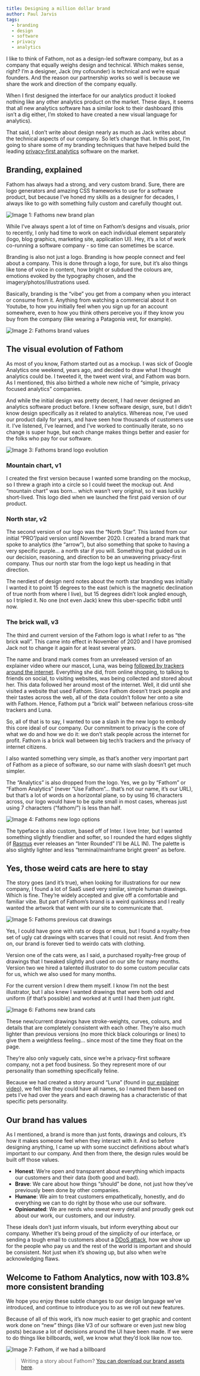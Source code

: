 ```yaml
title: Designing a million dollar brand
author: Paul Jarvis
tags:
  - branding
  - design
  - software
  - privacy
  - analytics
```

I like to think of Fathom, not as a design-led software company, but as a company that equally weighs design and technical. Which makes sense, right? I’m a designer, Jack (my cofounder) is technical and we’re equal founders. And the reason our partnership works so well is because we share the work and direction of the company equally.

When I first designed the interface for our analytics product it looked nothing like any other analytics product on the market. These days, it seems that all new analytics software has a similar look to their dashboard (this isn’t a dig either, I’m stoked to have created a new visual language for analytics).

That said, I don’t write about design nearly as much as Jack writes about the technical aspects of our company. So let’s change that. In this post, I’m going to share some of my branding techniques that have helped build the leading [privacy-first analytics](https://usefathom.com/why-fathom-analytics/privacy-focused-web-analytics) software on the market.

Branding, explained
-------------------

Fathom has always had a strong, and very custom brand. Sure, there are logo generators and amazing CSS frameworks to use for a software product, but because I’ve honed my skills as a designer for decades, I always like to go with something fully custom and carefully thought out.

![Image 1: Fathoms new brand plan](https://usefathom.com/assets/src/old/brand-article/brand-plan.png)

While I’ve always spent a lot of time on Fathom’s designs and visuals, prior to recently, I only had time to work on each individual element separately (logo, blog graphics, marketing site, application UI). Hey, it’s a lot of work co-running a software company - so time can sometimes be scarce.

Branding is also not just a logo. Branding is how people connect and feel about a company. This is done through a logo, for sure, but it’s also things like tone of voice in content, how bright or subdued the colours are, emotions evoked by the typography chosen, and the imagery/photos/illustrations used.

Basically, branding is the “vibe” you get from a company when you interact or consume from it. Anything from watching a commercial about it on Youtube, to how you initially feel when you sign up for an account somewhere, even to how you think others perceive you if they know you buy from the company (like wearing a Patagonia vest, for example).

![Image 2: Fathoms brand values](https://usefathom.com/assets/src/old/brand-article/brand-values.png)

The visual evolution of Fathom
------------------------------

As most of you know, Fathom started out as a mockup. I was sick of Google Analytics one weekend, years ago, and decided to draw what I thought analytics could be. I tweeted it, the tweet went viral, and Fathom was born. As I mentioned, this also birthed a whole new niche of “simple, privacy focused analytics” companies.

And while the initial design was pretty decent, I had never designed an analytics software product before. I knew software design, sure, but I didn’t know design specifically as it related to analytics. Whereas now, I’ve used our product daily for years, and have seen how thousands of customers use it. I’ve listened, I’ve learned, and I’ve worked to continually iterate, so no change is super huge, but each change makes things better and easier for the folks who pay for our software.

![Image 3: Fathoms brand logo evolution](https://usefathom.com/assets/src/old/brand-article/logo-evolution.png)

### Mountain chart, v1

I created the first version because I wanted some branding on the mockup, so I threw a graph into a circle so I could tweet the mockup out. And “mountain chart” was born… which wasn’t very original, so it was luckily short-lived. This logo died when we launched the first paid version of our product.

### North star, v2

The second version of our logo was the “North Star”. This lasted from our initial “PRO”/paid version until November 2020. I created a brand mark that spoke to analytics (the “arrow”), but also something that spoke to having a very specific purple… a north star if you will. Something that guided us in our decision, reasoning, and direction to be an unwavering privacy-first company. Thus our north star from the logo kept us heading in that direction.

The nerdiest of design nerd notes about the north star branding was initially I wanted it to point 15 degrees to the east (which is the magnetic declination of true north from where I live), but 15 degrees didn’t look angled enough, so I tripled it. No one (not even Jack) knew this uber-specific tidbit until now.

### The brick wall, v3

The third and current version of the Fathom logo is what I refer to as “the brick wall”. This came into effect in November of 2020 and I have promised Jack not to change it again for at least several years.

The name and brand mark comes from an unreleased version of an explainer video where our mascot, Luna, was being [followed by trackers around the internet](https://usefathom.com/video/how-fathom-analytics-works). Everything she did, from online shopping, to talking to friends on social, to visiting websites, was being collected and stored about her. This data followed her around most of the internet. Well, it did until she visited a website that used Fathom. Since Fathom doesn’t track people and their tastes across the web, all of the data couldn’t follow her onto a site with Fathom. Hence, Fathom put a “brick wall” between nefarious cross-site trackers and Luna.

So, all of that is to say, I wanted to use a slash in the new logo to embody this core ideal of our company. Our commitment to privacy is the core of what we do and how we do it: we don’t stalk people across the internet for profit. Fathom is a brick wall between big tech’s trackers and the privacy of internet citizens.

I also wanted something very simple, as that’s another very important part of Fathom as a piece of software, so our name with slash doesn’t get much simpler.

The “Analytics” is also dropped from the logo. Yes, we go by “Fathom” or “Fathom Analytics” (never “Use Fathom”… that’s not our name, it’s our URL), but that’s a lot of words on a horizontal plane, so by using 16 characters across, our logo would have to be quite small in most cases, whereas just using 7 characters (“fathom/”) is less than half.

![Image 4: Fathoms new logo options](https://usefathom.com/assets/src/old/brand-article/v3-logo.png)

The typeface is also custom, based off of Inter. I love Inter, but I wanted something slightly friendlier and softer, so I rounded the hard edges slightly (if [Rasmus](https://rsms.me/work/inter/) ever releases an “Inter Rounded” I’ll be ALL IN). The palette is also slightly lighter and less “terminal/mainframe bright green” as before.

Yes, those weird cats are here to stay
--------------------------------------

The story goes (and it’s true), when looking for illustrations for our new company, I found a lot of SaaS used very similar, simple human drawings. Which is fine. They’re widely accepted and give off a comfortable and familiar vibe. But part of Fathom’s brand is a weird quirkiness and I really wanted the artwork that went with our site to communicate that.

![Image 5: Fathoms previous cat drawings](https://usefathom.com/assets/src/old/brand-article/cat-muzzles.png)

Yes, I could have gone with rats or dogs or emus, but I found a royalty-free set of ugly cat drawings with scarves that I could not resist. And from then on, our brand is forever tied to weirdo cats with clothing.

Version one of the cats were, as I said, a purchased royalty-free group of drawings that I tweaked slightly and used on our site for many months. Version two we hired a talented illustrator to do some custom peculiar cats for us, which we also used for many months.

For the current version I drew them myself. I know I’m not the best illustrator, but I also knew I wanted drawings that were both odd and uniform (if that’s possible) and worked at it until I had them just right.

![Image 6: Fathoms new brand cats](https://usefathom.com/assets/src/old/brand-article/cats.png)

These new/current drawings have stroke-weights, curves, colours, and details that are completely consistent with each other. They’re also much lighter than previous versions (no more thick black colourings or lines) to give them a weightless feeling… since most of the time they float on the page.

They’re also only vaguely cats, since we’re a privacy-first software company, not a pet food business. So they represent more of our personality than something specifically feline.

Because we had created a story around “Luna” (found in [our explainer video](https://usefathom.com/video/how-fathom-analytics-works)), we felt like they could have all names, so I named them based on pets I’ve had over the years and each drawing has a characteristic of that specific pets personality.

Our brand has values
--------------------

As I mentioned, a brand is more than just fonts, drawings and colours, it’s how it makes someone feel when they interact with it. And so before designing anything, I came up with some succinct definitions about what’s important to our company. And then from there, the design rules would be built off those values.

*   **Honest**: We’re open and transparent about everything which impacts our customers and their data (both good and bad).
*   **Brave**: We care about how things “should” be done, not just how they’ve previously been done by other companies.
*   **Humane**: We aim to treat customers empathetically, honestly, and do everything we can to do right by those who use our software.
*   **Opinionated**: We are nerds who sweat every detail and proudly geek out about our work, our customers, and our industry.

These ideals don’t just inform visuals, but inform everything about our company. Whether it’s being proud of the simplicity of our interface, or sending a tough email to customers about a [DDoS attack](https://usefathom.com/blog/ddos-attack), how we show up for the people who pay us and the rest of the world is important and should be consistent. Not just when it’s showing up, but also when we’re acknowledging flaws.

Welcome to Fathom Analytics, now with 103.8% more consistent branding
---------------------------------------------------------------------

We hope you enjoy these subtle changes to our design language we’ve introduced, and continue to introduce you to as we roll out new features.

Because of all of this work, it’s now much easier to get graphic and content work done on “new” things (like V3 of our software or even just new blog posts) because a lot of decisions around the UI have been made. If we were to do things like billboards, well, we know what they’d look like now too.

![Image 7: Fathom, if we had a billboard](https://usefathom.com/assets/src/old/brand-article/billboard.jpg)

> Writing a story about Fathom? [You can download our brand assets here](https://usefathom.com/about/brand).
